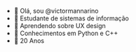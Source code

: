 - 👋 Olá, sou @victormannarino
- 👀 Estudante de sistemas de informação
- 🌱 Aprendendo sobre UX design
- 💞️ Conhecimentos em Python e C++
- 📅 20 Anos

